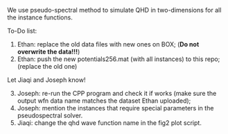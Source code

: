 We use pseudo-spectral method to simulate QHD in two-dimensions for all the instance functions. 


To-Do list:
1. Ethan: replace the old data files with new ones on BOX; (**Do not overwrite the data!!!**)
2. Ethan: push the new potentials256.mat (with all instances) to this repo; (replace the old one)

Let Jiaqi and Joseph know!

3. Joseph: re-run the CPP program and check it if works (make sure the output wfn data name matches the dataset Ethan uploaded); 
4. Joseph: mention the instances that require special parameters in the pseudospectral solver.
5. Jiaqi: change the qhd wave function name in the fig2 plot script. 
